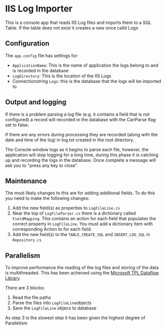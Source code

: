 # IIS Log Importer
This is a console app that reads IIS Log files and imports them to a SQL Table. If the table does not exist it creates a new once calld Logs

## Configuration

The `app.config` file has settings for:

- `ApplicationName`: This is the name of application the logs belong to and is recorded in the database
- `LogDirectory`: This is the location of the IIS Logs
- Connectionstring `Logs`: this is the database that the logs will be imported to

## Output and logging
If there is a problem parsing a log file (e.g. it contains a field that is not configured) a record will recorded in the database with the CanParse flag set to false.

If there are any errors during processing they are recorded (along with the date and time of the log) in log.txt created in the root directory.

The Console window logs as it begins to parse each file, however, the application will stop logging for a long time, during this phase it is catching up and recording the logs in the database. Once complete a message will ask you to "press any key to close".

## Maintenance
The most likely changes to this are for adding additional fields. To do this you need to make the following changes:

1. Add the new field(s) as properties to `LogFileLine.cs`
2. Near the top of `LogFileParser.cs` there is a dictionary called `FieldMapping`. This contains an action for each field that populates the correct property in `LogFileLine`. You must add a dictionary item with corresponding Action to for each field.
3. Add the new field(s) to the `TABLE_CREATE_SQL` and `INSERT_LOG_SQL` in `Repository.cs`

## Parallelism 
To improve performance the reading of the log files and storing of the data is multithreaded. This has been acheived using the [Microsoft TPL Dataflow Library](https://docs.microsoft.com/en-us/dotnet/standard/parallel-programming/dataflow-task-parallel-library).

There are 3 blocks:
1. Read the file paths
2. Parse the files into `LogFileLine`objects
3. Save the `LogFileLine` objecs to database

As step 3 is the slowest step it has been given the highest degree of Parallelism